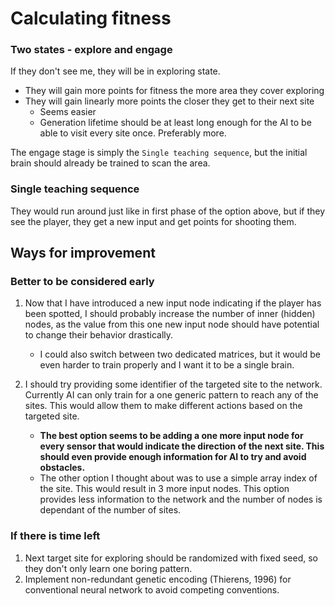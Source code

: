 # Calculating fitness

### Two states - explore and engage

If they don't see me, they will be in exploring state.
- They will gain more points for fitness the more area they cover exploring
- They will gain linearly more points the closer they get to their next site
  - Seems easier 
  - Generation lifetime should be at least long enough for the AI to be able to visit every site once. Preferably more.

The engage stage is simply the `Single teaching sequence`, but the initial brain should already be trained to scan the area.


### Single teaching sequence

They would run around just like in first phase of the option above, but if they see the player, they get a new input and get points for shooting them.

## Ways for improvement

### Better to be considered early
1. Now that I have introduced a new input node indicating if the player has been spotted, I should probably increase the number of inner (hidden) nodes, as the value from this one new input node should have potential to change their behavior drastically.
   - I could also switch between two dedicated matrices, but it would be even harder to train properly and I want it to be a single brain.

2. I should try providing some identifier of the targeted site to the network. Currently AI can only train for a one generic pattern to reach any of the sites. This would allow them to make different actions based on the targeted site.
   - **The best option seems to be adding a one more input node for every sensor that would indicate the direction of the next site. This should even provide enough information for AI to try and avoid obstacles.**
   - The other option I thought about was to use a simple array index of the site. This would result in 3 more input nodes. This option provides less information to the network and the number of nodes is dependant of the number of sites.

### If there is time left
1. Next target site for exploring should be randomized with fixed seed, so they don't only learn one boring pattern.
2. Implement non-redundant genetic encoding (Thierens, 1996) for conventional neural network to avoid competing conventions.
